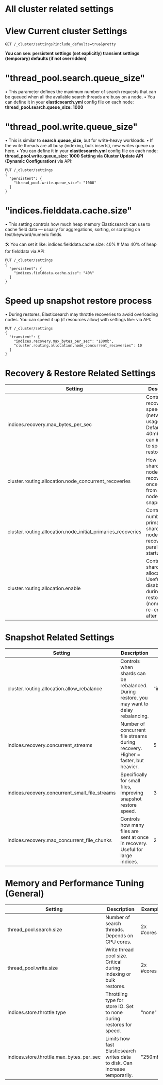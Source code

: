 # All cluster related settings

# View Current cluster Settings
```
GET /_cluster/settings?include_defaults=true&pretty
```
**You can see:
persistent settings (set explicitly)
transient settings (temporary)
defaults (if not overridden)**

# "thread_pool.search.queue_size"
•	This parameter defines the maximum number of search requests that can be queued when all the available search threads are busy on a node.
• You can define it in your **elasticsearch.yml** config file on each node:
**thread_pool.search.queue_size: 1000**

# "thread_pool.write.queue_size"
• This is similar to **search.queue_size**, but for write-heavy workloads.
•	If the write threads are all busy (indexing, bulk inserts), new writes queue up here.
• You can define it in your **elasticsearch.yml** config file on each node:
**thread_pool.write.queue_size: 1000**
**Setting via Cluster Update API (Dynamic Configuration)**
via API:
```
PUT /_cluster/settings
{
  "persistent": {
    "thread_pool.write.queue_size": "1000"
  }
}
```
# "indices.fielddata.cache.size"
• This setting controls how much heap memory Elasticsearch can use to cache field data — usually for aggregations, sorting, or scripting on text/keyword/numeric fields.

🛠️ You can set it like:
indices.fielddata.cache.size: 40%   # Max 40% of heap for fielddata
via API:
```
PUT /_cluster/settings
{
  "persistent": {
    "indices.fielddata.cache.size": "40%"
  }
}
```
# Speed up snapshot restore process
• During restores, Elasticsearch may throttle recoveries to avoid overloading nodes. You can speed it up (if resources allow) with settings like:
via API:
```
PUT /_cluster/settings
{
  "transient": {
    "indices.recovery.max_bytes_per_sec": "100mb",
    "cluster.routing.allocation.node_concurrent_recoveries": 10
  }
}
```

# Recovery & Restore Related Settings
|Setting	|Description	|Example |
|---------|-------------|--------|
|indices.recovery.max_bytes_per_sec|	Controls recovery speed (network/disk usage). Default is 40mb. You can increase to speed up restore.|	"100mb"|
|cluster.routing.allocation.node_concurrent_recoveries|	How many shards a node can recover at once (e.g. from another node or snapshot).|	10|
|cluster.routing.allocation.node_initial_primaries_recoveries|	Controls number of primary shards a node can recover in parallel on startup.|	30|
|cluster.routing.allocation.enable|	Controls shard allocation. Useful to disable during restores (none) and re-enable after (all).|	"none" / "all"|


# Snapshot Related Settings
|Setting	|Description	|Example|
|---------|-------------|-------|
|cluster.routing.allocation.allow_rebalance|	Controls when shards can be rebalanced. During restore, you may want to delay rebalancing.|	"indices_all_active"|
|indices.recovery.concurrent_streams|	Number of concurrent file streams during recovery. Higher = faster, but heavier.|	5 or more|
|indices.recovery.concurrent_small_file_streams|	Specifically for small files, improving snapshot restore speed.|	3|
|indices.recovery.max_concurrent_file_chunks|	Controls how many files are sent at once in recovery. Useful for large indices.|	2 or more|

# Memory and Performance Tuning (General)
|Setting	|Description	|Example|
|---------|-------------|-------|
|thread_pool.search.size|	Number of search threads. Depends on CPU cores.|	2x #cores|
|thread_pool.write.size|	Write thread pool size. Critical during indexing or bulk restores.|	2x #cores|
|indices.store.throttle.type|	Throttling type for store IO. Set to none during restores for speed.|	"none"|
|indices.store.throttle.max_bytes_per_sec|	Limits how fast Elasticsearch writes data to disk. Can increase temporarily.|	"250mb"|
